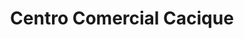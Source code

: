 ---
title: "Centro Comercial Cacique"
url: /bucaramanga/centro-comercial-cacique/
shop: Einkaufszentrum
---